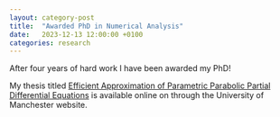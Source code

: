 ```yaml
---
layout: category-post
title:  "Awarded PhD in Numerical Analysis"
date:   2023-12-13 12:00:00 +0100
categories: research
---
```

After four years of hard work I have been awarded my PhD!

My thesis titled [Efficient Approximation of Parametric Parabolic Partial Differential Equations](https://research.manchester.ac.uk/en/studentTheses/efficient-approximation-of-parametric-parabolic-partial-different) is available online on through the University of Manchester website.
